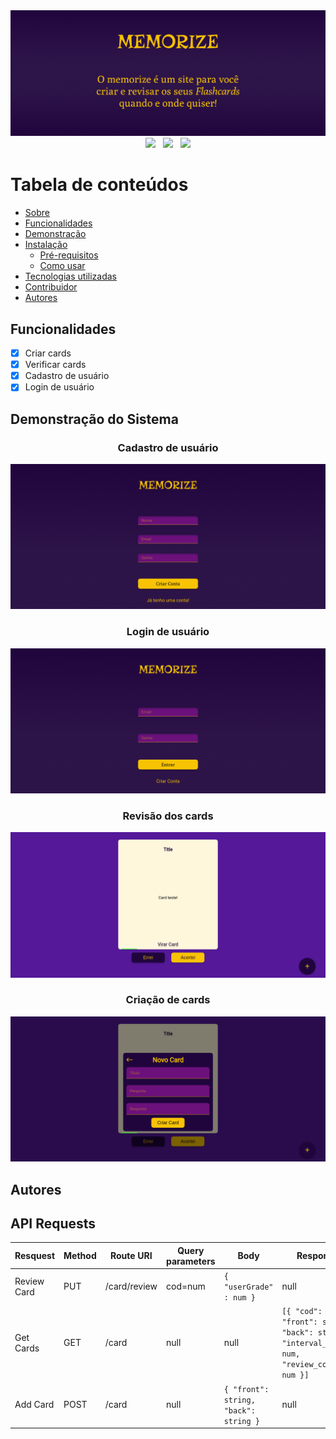 <img alt="Memorize. O memorize é um site para você criar e revisar os seus Flashcards quando e onde quiser!" src="./client/src/assets/readme/banner.png" />
<div align="center">
  <img src="https://img.shields.io/static/v1?labelColor=6C117B&label=License&message=MIT&color=57B536&style=for-the-badge"/> 
  &nbsp
  <img src="https://img.shields.io/static/v1?labelColor=6C117B&label=Node.js&message=14.17.3&color=57B536&style=for-the-badge"/> 
  &nbsp
  <img src="https://img.shields.io/static/v1?labelColor=6C117B&label=Status&message=Concluido&color=57B536&style=for-the-badge"/>
</div>

Tabela de conteúdos
=================
<!--ts-->
   * [Sobre](#sobre)
   * [Funcionalidades](#funcionalidades)
   * [Demonstração](#demonstracao)
   * [Instalação](#instalacao)
      * [Pré-requisitos](#pre-requisitos)
      * [Como usar](#como-usar)
   * [Tecnologias utilizadas](#tecnologias)
   * [Contribuidor](#contribuidor)
   * [Autores](#autores)
<!--te-->


## Funcionalidades

- [x] Criar cards
- [x] Verificar cards
- [x] Cadastro de usuário
- [x] Login de usuário

## Demonstração do Sistema

<div align="center">
  
  ### Cadastro de usuário
  <img src="./client/src/assets/readme/signup.png" />
  <br/>
  
  ### Login de usuário
  <img src="./client/src/assets/readme/login.png" />
  <br/>
  
  ### Revisão dos cards
  <img src="./client/src/assets/readme/card.png" />
  <br/>
  
  ### Criação de cards
  <img src="./client/src/assets/readme/addcard.png" />
  <br/>
  
</div>

## Autores



## API Requests 
Resquest | Method | Route URI | Query parameters | Body | Response 
--- | --- | --- | --- | --- |--- 
Review Card | PUT | /card/review | cod=num | ` { "userGrade" : num } `| null 
Get Cards | GET | /card | null | null | ` [{ "cod": num, "front": string, "back": string, "interval_time": num, "review_cod": num }] `
Add Card | POST | /card | null | `{ "front": string, "back": string }` | null

